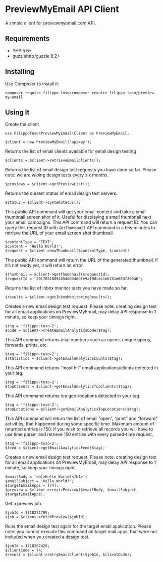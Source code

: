 # PreviewMyEmail API Client

A simple client for previewmyemail.com API.

## Requirements

- PHP 5.6+
- guzzlehttp/guzzle 6.2+

## Installing

Use Composer to install it:

```
composer require filippo-toso/composer require filippo-toso/preview-my-email
```

## Using It

Create the client
```
use FilippoToso\PreviewMyEmail\Client as PreviewMyEmail;

$client = new PreviewMyEmail('apikey');
```

Returns the list of email clients available for email design testing
```
$clients = $client->retrieveEmailClients();
```

Returns the list of email design test requests you have done so far.
Please note: we are wiping design tests every six months.
```
$previews = $client->getPreviewList();
```

Returns the current status of email design test servers.
```
$status = $client->systemStatus();
```

This public API command will get your email content and take a small thumbnail screen shot of it. Useful for displaying a small thumbnail next your email campaigns.
This API command will return a request ID. You can query this request ID with `GetThumbnail` API command in a few minutes to retrieve the URL of your email screen shot thumbnail.
```
$contentType = 'TEXT';
$content = 'Hello World!';
$request = $client->newThumbnail($contentType, $content)
```

This public API command will return the URL of the generated thumbnail.
If it’s not ready yet, it will return an error.
```
$thumbnail = $client->getThumbnail($requestId);
$requestId = '20170810092854d834ebfe9af9dcac1eb781e668f295a6';
```

Returns the list of inbox monitor tests you have made so far.
```
$results = $client->getInboxMonitoringResults();
```

Creates a new email design test request. Please note: creating design test for all email applications on PreviewMyEmail, may delay API response to 1 minute, so keep your timings right.
```
$tag = 'filippo-toso-2';
$code = $client->createEmailAnalyticsCode($tag);
```

This API command returns total numbers such as opens, unique opens, forwards, prints, etc.
```
$tag = 'filippo-toso-2';
$statistics = $client->getEmailAnalyticsCounts($tag);
```

This API command returns “most hit” email applications/clients detected in your tag.
```
$tag = 'filippo-toso-2';
$topClients = $client->getEmailAnalyticsTopClients($tag);
```

This API command returns top geo-locations detected in your tag.
```
$tag = 'filippo-toso-2';
$topLocations = $client->getEmailAnalyticsTopLocations($tag);
```

This API command will return the list of email “open”, “print” and “forward” activities, that happened during some specific time. Maximum amount of returned entries is 150. If you wish to retrieve all records you will have to use time parser and retrieve 150 entries with every parsed-time request.
```
$tag = 'filippo-toso-2';
$feed = $client->getEmailAnalyticsFeed($tag);
```

Creates a new email design test request. Please note: creating design test for all email applications on PreviewMyEmail, may delay API response to 1 minute, so keep your timings right.
```
$emailBody = '<h1>Hello World!</h1>';
$emailSubject = 'Hello World!';
$targetEmailApps = [74];
$preview = $client->createPreview($emailBody, $emailSubject, $targetEmailApps);
```

Get a preview job.
```
$jobId = 1718271789;
$job = $client->fetchPreview($jobId);
```

Runs the email design test again for the target email application.
Please note: you cannot execute this command on target mail apps, that were not included when you created a design test.
```
$jobId = 1718267428;
$clientCode = 74;
$result = $client->retryEmailClient($jobId, $clientCode);
```
